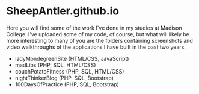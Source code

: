 # SheepAntler.github.io

Here you will find some of the work I've done in my studies at Madison College. I've uploaded some of my code, of course,
but what will likely be more interesting to many of you are the folders containing screenshots and video walkthroughs 
of the applications I have built in the past two years. 

* ladyMondegreenSite (HTML/CSS, JavaScript)
* madLibs (PHP, SQL, HTML/CSS)
* couchPotatoFitness (PHP, SQL, HTML/CSS)
* nightThinkerBlog (PHP, SQL, Bootstrap)
* 100DaysOfPractice (PHP, SQL, Bootstrap)

